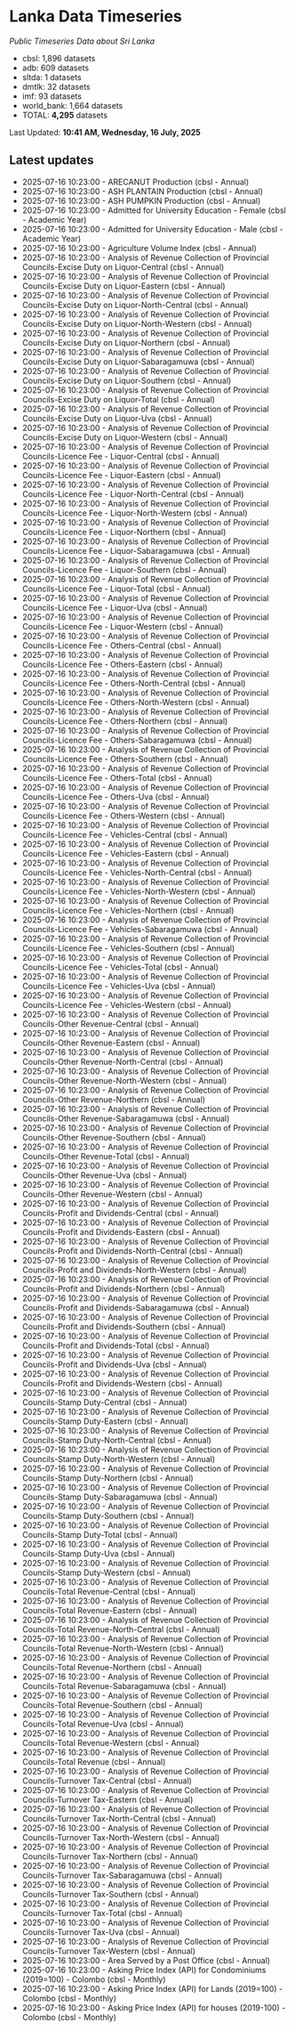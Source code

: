 # Lanka Data Timeseries
*Public Timeseries Data about Sri Lanka*

* cbsl: 1,896 datasets
* adb: 609 datasets
* sltda: 1 datasets
* dmtlk: 32 datasets
* imf: 93 datasets
* world_bank: 1,664 datasets
* TOTAL: **4,295** datasets

Last Updated: **10:41 AM, Wednesday, 16 July, 2025**

## Latest updates

* 2025-07-16 10:23:00 - ARECANUT Production (cbsl - Annual)
* 2025-07-16 10:23:00 - ASH PLANTAIN Production (cbsl - Annual)
* 2025-07-16 10:23:00 - ASH PUMPKIN Production (cbsl - Annual)
* 2025-07-16 10:23:00 - Admitted for University Education - Female (cbsl - Academic Year)
* 2025-07-16 10:23:00 - Admitted for University Education - Male (cbsl - Academic Year)
* 2025-07-16 10:23:00 - Agriculture Volume Index (cbsl - Annual)
* 2025-07-16 10:23:00 - Analysis of Revenue Collection of Provincial Councils-Excise Duty on Liquor-Central (cbsl - Annual)
* 2025-07-16 10:23:00 - Analysis of Revenue Collection of Provincial Councils-Excise Duty on Liquor-Eastern (cbsl - Annual)
* 2025-07-16 10:23:00 - Analysis of Revenue Collection of Provincial Councils-Excise Duty on Liquor-North-Central (cbsl - Annual)
* 2025-07-16 10:23:00 - Analysis of Revenue Collection of Provincial Councils-Excise Duty on Liquor-North-Western (cbsl - Annual)
* 2025-07-16 10:23:00 - Analysis of Revenue Collection of Provincial Councils-Excise Duty on Liquor-Northern (cbsl - Annual)
* 2025-07-16 10:23:00 - Analysis of Revenue Collection of Provincial Councils-Excise Duty on Liquor-Sabaragamuwa (cbsl - Annual)
* 2025-07-16 10:23:00 - Analysis of Revenue Collection of Provincial Councils-Excise Duty on Liquor-Southern (cbsl - Annual)
* 2025-07-16 10:23:00 - Analysis of Revenue Collection of Provincial Councils-Excise Duty on Liquor-Total (cbsl - Annual)
* 2025-07-16 10:23:00 - Analysis of Revenue Collection of Provincial Councils-Excise Duty on Liquor-Uva (cbsl - Annual)
* 2025-07-16 10:23:00 - Analysis of Revenue Collection of Provincial Councils-Excise Duty on Liquor-Western (cbsl - Annual)
* 2025-07-16 10:23:00 - Analysis of Revenue Collection of Provincial Councils-Licence Fee - Liquor-Central (cbsl - Annual)
* 2025-07-16 10:23:00 - Analysis of Revenue Collection of Provincial Councils-Licence Fee - Liquor-Eastern (cbsl - Annual)
* 2025-07-16 10:23:00 - Analysis of Revenue Collection of Provincial Councils-Licence Fee - Liquor-North-Central (cbsl - Annual)
* 2025-07-16 10:23:00 - Analysis of Revenue Collection of Provincial Councils-Licence Fee - Liquor-North-Western (cbsl - Annual)
* 2025-07-16 10:23:00 - Analysis of Revenue Collection of Provincial Councils-Licence Fee - Liquor-Northern (cbsl - Annual)
* 2025-07-16 10:23:00 - Analysis of Revenue Collection of Provincial Councils-Licence Fee - Liquor-Sabaragamuwa (cbsl - Annual)
* 2025-07-16 10:23:00 - Analysis of Revenue Collection of Provincial Councils-Licence Fee - Liquor-Southern (cbsl - Annual)
* 2025-07-16 10:23:00 - Analysis of Revenue Collection of Provincial Councils-Licence Fee - Liquor-Total (cbsl - Annual)
* 2025-07-16 10:23:00 - Analysis of Revenue Collection of Provincial Councils-Licence Fee - Liquor-Uva (cbsl - Annual)
* 2025-07-16 10:23:00 - Analysis of Revenue Collection of Provincial Councils-Licence Fee - Liquor-Western (cbsl - Annual)
* 2025-07-16 10:23:00 - Analysis of Revenue Collection of Provincial Councils-Licence Fee - Others-Central (cbsl - Annual)
* 2025-07-16 10:23:00 - Analysis of Revenue Collection of Provincial Councils-Licence Fee - Others-Eastern (cbsl - Annual)
* 2025-07-16 10:23:00 - Analysis of Revenue Collection of Provincial Councils-Licence Fee - Others-North-Central (cbsl - Annual)
* 2025-07-16 10:23:00 - Analysis of Revenue Collection of Provincial Councils-Licence Fee - Others-North-Western (cbsl - Annual)
* 2025-07-16 10:23:00 - Analysis of Revenue Collection of Provincial Councils-Licence Fee - Others-Northern (cbsl - Annual)
* 2025-07-16 10:23:00 - Analysis of Revenue Collection of Provincial Councils-Licence Fee - Others-Sabaragamuwa (cbsl - Annual)
* 2025-07-16 10:23:00 - Analysis of Revenue Collection of Provincial Councils-Licence Fee - Others-Southern (cbsl - Annual)
* 2025-07-16 10:23:00 - Analysis of Revenue Collection of Provincial Councils-Licence Fee - Others-Total (cbsl - Annual)
* 2025-07-16 10:23:00 - Analysis of Revenue Collection of Provincial Councils-Licence Fee - Others-Uva (cbsl - Annual)
* 2025-07-16 10:23:00 - Analysis of Revenue Collection of Provincial Councils-Licence Fee - Others-Western (cbsl - Annual)
* 2025-07-16 10:23:00 - Analysis of Revenue Collection of Provincial Councils-Licence Fee - Vehicles-Central (cbsl - Annual)
* 2025-07-16 10:23:00 - Analysis of Revenue Collection of Provincial Councils-Licence Fee - Vehicles-Eastern (cbsl - Annual)
* 2025-07-16 10:23:00 - Analysis of Revenue Collection of Provincial Councils-Licence Fee - Vehicles-North-Central (cbsl - Annual)
* 2025-07-16 10:23:00 - Analysis of Revenue Collection of Provincial Councils-Licence Fee - Vehicles-North-Western (cbsl - Annual)
* 2025-07-16 10:23:00 - Analysis of Revenue Collection of Provincial Councils-Licence Fee - Vehicles-Northern (cbsl - Annual)
* 2025-07-16 10:23:00 - Analysis of Revenue Collection of Provincial Councils-Licence Fee - Vehicles-Sabaragamuwa (cbsl - Annual)
* 2025-07-16 10:23:00 - Analysis of Revenue Collection of Provincial Councils-Licence Fee - Vehicles-Southern (cbsl - Annual)
* 2025-07-16 10:23:00 - Analysis of Revenue Collection of Provincial Councils-Licence Fee - Vehicles-Total (cbsl - Annual)
* 2025-07-16 10:23:00 - Analysis of Revenue Collection of Provincial Councils-Licence Fee - Vehicles-Uva (cbsl - Annual)
* 2025-07-16 10:23:00 - Analysis of Revenue Collection of Provincial Councils-Licence Fee - Vehicles-Western (cbsl - Annual)
* 2025-07-16 10:23:00 - Analysis of Revenue Collection of Provincial Councils-Other Revenue-Central (cbsl - Annual)
* 2025-07-16 10:23:00 - Analysis of Revenue Collection of Provincial Councils-Other Revenue-Eastern (cbsl - Annual)
* 2025-07-16 10:23:00 - Analysis of Revenue Collection of Provincial Councils-Other Revenue-North-Central (cbsl - Annual)
* 2025-07-16 10:23:00 - Analysis of Revenue Collection of Provincial Councils-Other Revenue-North-Western (cbsl - Annual)
* 2025-07-16 10:23:00 - Analysis of Revenue Collection of Provincial Councils-Other Revenue-Northern (cbsl - Annual)
* 2025-07-16 10:23:00 - Analysis of Revenue Collection of Provincial Councils-Other Revenue-Sabaragamuwa (cbsl - Annual)
* 2025-07-16 10:23:00 - Analysis of Revenue Collection of Provincial Councils-Other Revenue-Southern (cbsl - Annual)
* 2025-07-16 10:23:00 - Analysis of Revenue Collection of Provincial Councils-Other Revenue-Total (cbsl - Annual)
* 2025-07-16 10:23:00 - Analysis of Revenue Collection of Provincial Councils-Other Revenue-Uva (cbsl - Annual)
* 2025-07-16 10:23:00 - Analysis of Revenue Collection of Provincial Councils-Other Revenue-Western (cbsl - Annual)
* 2025-07-16 10:23:00 - Analysis of Revenue Collection of Provincial Councils-Profit and Dividends-Central (cbsl - Annual)
* 2025-07-16 10:23:00 - Analysis of Revenue Collection of Provincial Councils-Profit and Dividends-Eastern (cbsl - Annual)
* 2025-07-16 10:23:00 - Analysis of Revenue Collection of Provincial Councils-Profit and Dividends-North-Central (cbsl - Annual)
* 2025-07-16 10:23:00 - Analysis of Revenue Collection of Provincial Councils-Profit and Dividends-North-Western (cbsl - Annual)
* 2025-07-16 10:23:00 - Analysis of Revenue Collection of Provincial Councils-Profit and Dividends-Northern (cbsl - Annual)
* 2025-07-16 10:23:00 - Analysis of Revenue Collection of Provincial Councils-Profit and Dividends-Sabaragamuwa (cbsl - Annual)
* 2025-07-16 10:23:00 - Analysis of Revenue Collection of Provincial Councils-Profit and Dividends-Southern (cbsl - Annual)
* 2025-07-16 10:23:00 - Analysis of Revenue Collection of Provincial Councils-Profit and Dividends-Total (cbsl - Annual)
* 2025-07-16 10:23:00 - Analysis of Revenue Collection of Provincial Councils-Profit and Dividends-Uva (cbsl - Annual)
* 2025-07-16 10:23:00 - Analysis of Revenue Collection of Provincial Councils-Profit and Dividends-Western (cbsl - Annual)
* 2025-07-16 10:23:00 - Analysis of Revenue Collection of Provincial Councils-Stamp Duty-Central (cbsl - Annual)
* 2025-07-16 10:23:00 - Analysis of Revenue Collection of Provincial Councils-Stamp Duty-Eastern (cbsl - Annual)
* 2025-07-16 10:23:00 - Analysis of Revenue Collection of Provincial Councils-Stamp Duty-North-Central (cbsl - Annual)
* 2025-07-16 10:23:00 - Analysis of Revenue Collection of Provincial Councils-Stamp Duty-North-Western (cbsl - Annual)
* 2025-07-16 10:23:00 - Analysis of Revenue Collection of Provincial Councils-Stamp Duty-Northern (cbsl - Annual)
* 2025-07-16 10:23:00 - Analysis of Revenue Collection of Provincial Councils-Stamp Duty-Sabaragamuwa (cbsl - Annual)
* 2025-07-16 10:23:00 - Analysis of Revenue Collection of Provincial Councils-Stamp Duty-Southern (cbsl - Annual)
* 2025-07-16 10:23:00 - Analysis of Revenue Collection of Provincial Councils-Stamp Duty-Total (cbsl - Annual)
* 2025-07-16 10:23:00 - Analysis of Revenue Collection of Provincial Councils-Stamp Duty-Uva (cbsl - Annual)
* 2025-07-16 10:23:00 - Analysis of Revenue Collection of Provincial Councils-Stamp Duty-Western (cbsl - Annual)
* 2025-07-16 10:23:00 - Analysis of Revenue Collection of Provincial Councils-Total Revenue-Central (cbsl - Annual)
* 2025-07-16 10:23:00 - Analysis of Revenue Collection of Provincial Councils-Total Revenue-Eastern (cbsl - Annual)
* 2025-07-16 10:23:00 - Analysis of Revenue Collection of Provincial Councils-Total Revenue-North-Central (cbsl - Annual)
* 2025-07-16 10:23:00 - Analysis of Revenue Collection of Provincial Councils-Total Revenue-North-Western (cbsl - Annual)
* 2025-07-16 10:23:00 - Analysis of Revenue Collection of Provincial Councils-Total Revenue-Northern (cbsl - Annual)
* 2025-07-16 10:23:00 - Analysis of Revenue Collection of Provincial Councils-Total Revenue-Sabaragamuwa (cbsl - Annual)
* 2025-07-16 10:23:00 - Analysis of Revenue Collection of Provincial Councils-Total Revenue-Southern (cbsl - Annual)
* 2025-07-16 10:23:00 - Analysis of Revenue Collection of Provincial Councils-Total Revenue-Uva (cbsl - Annual)
* 2025-07-16 10:23:00 - Analysis of Revenue Collection of Provincial Councils-Total Revenue-Western (cbsl - Annual)
* 2025-07-16 10:23:00 - Analysis of Revenue Collection of Provincial Councils-Total Revenue (cbsl - Annual)
* 2025-07-16 10:23:00 - Analysis of Revenue Collection of Provincial Councils-Turnover Tax-Central (cbsl - Annual)
* 2025-07-16 10:23:00 - Analysis of Revenue Collection of Provincial Councils-Turnover Tax-Eastern (cbsl - Annual)
* 2025-07-16 10:23:00 - Analysis of Revenue Collection of Provincial Councils-Turnover Tax-North-Central (cbsl - Annual)
* 2025-07-16 10:23:00 - Analysis of Revenue Collection of Provincial Councils-Turnover Tax-North-Western (cbsl - Annual)
* 2025-07-16 10:23:00 - Analysis of Revenue Collection of Provincial Councils-Turnover Tax-Northern (cbsl - Annual)
* 2025-07-16 10:23:00 - Analysis of Revenue Collection of Provincial Councils-Turnover Tax-Sabaragamuwa (cbsl - Annual)
* 2025-07-16 10:23:00 - Analysis of Revenue Collection of Provincial Councils-Turnover Tax-Southern (cbsl - Annual)
* 2025-07-16 10:23:00 - Analysis of Revenue Collection of Provincial Councils-Turnover Tax-Total (cbsl - Annual)
* 2025-07-16 10:23:00 - Analysis of Revenue Collection of Provincial Councils-Turnover Tax-Uva (cbsl - Annual)
* 2025-07-16 10:23:00 - Analysis of Revenue Collection of Provincial Councils-Turnover Tax-Western (cbsl - Annual)
* 2025-07-16 10:23:00 - Area Served by a Post Office (cbsl - Annual)
* 2025-07-16 10:23:00 - Asking Price Index (API) for Condominiums (2019=100) - Colombo (cbsl - Monthly)
* 2025-07-16 10:23:00 - Asking Price Index (API) for Lands (2019=100) - Colombo (cbsl - Monthly)
* 2025-07-16 10:23:00 - Asking Price Index (API) for houses (2019-100) - Colombo (cbsl - Monthly)